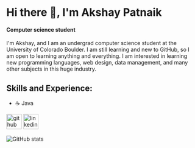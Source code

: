 # Hi there 👋, I'm Akshay Patnaik
#### Computer science student
I'm Akshay, and I am an undergrad computer science student at the University of Colorado Boulder. I am still learning and new to GitHub, so I am open to learning anything and everything. I am interested in learning new programming languages, web design, data management, and many other subjects in this huge industry.

## Skills and Experience:
* ☕️ Java


[<img src='https://cdn.jsdelivr.net/npm/simple-icons@3.0.1/icons/github.svg' alt='github' height='40'>](https://github.com/AK8606)  [<img src='https://cdn.jsdelivr.net/npm/simple-icons@3.0.1/icons/linkedin.svg' alt='linkedin' height='40'>](https://www.linkedin.com/in/akshaypatnaik/)  

![GitHub stats](https://github-readme-stats.vercel.app/api?username=AK8606&show_icons=true)  

